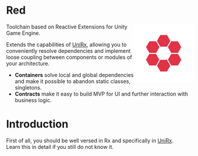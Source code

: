 # Red
<img align="right" width="160px" height="160px" src="logo.png">

Toolchain based on Reactive Extensions for Unity Game Engine.
  
Extends the capabilities of [UniRx](https://github.com/neuecc/UniRx), allowing you to conveniently resolve dependencies and implement loose coupling between components or modules of your architecture.  

- **Containers** solve local and global dependencies and make it possible to abandon static classes, singletons.  
- **Contracts** make it easy to build MVP for UI and further interaction with business logic.  

# Introduction

First of all, you should be well versed in Rx and specifically in [UniRx](https://github.com/neuecc/UniRx).  
Learn this in detail if you still do not know it.  

